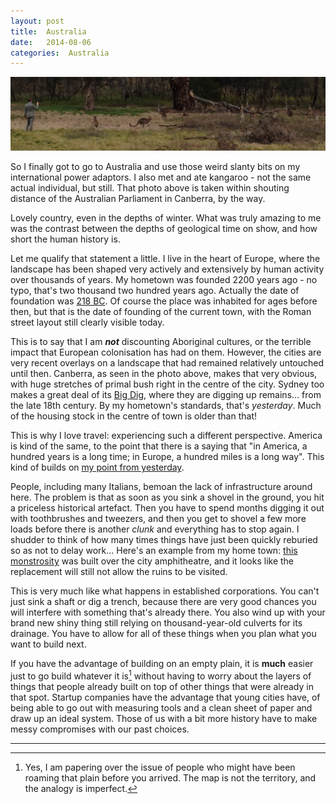 ```yaml
---
layout: post
title:  Australia 
date:   2014-08-06 
categories:  Australia 
---
```


![Me meeting a kangaroo](/images/unknown_filename.44.jpeg)

So I finally got to go to Australia and use those weird slanty bits on my international power adaptors. I also met and ate kangaroo - not the same actual individual, but still. That photo above is taken within shouting distance of the Australian Parliament in Canberra, by the way.  

Lovely country, even in the depths of winter. What was truly amazing to me was the contrast between the depths of geological time on show, and how short the human history is.  

Let me qualify that statement a little. I live in the heart of Europe, where the landscape has been shaped very actively and extensively by human activity over thousands of years. My hometown was founded 2200 years ago - no typo, that's two thousand two hundred years ago. Actually the date of foundation was [218 BC](http://en.wikipedia.org/wiki/Piacenza#Roman_age "Piacenza - Roman age - Wikipedia, the free encyclopedia"). Of course the place was inhabited for ages before then, but that is the date of founding of the current town, with the Roman street layout still clearly visible today.  

This is to say that I am ***not*** discounting Aboriginal cultures, or the terrible impact that European colonisation has had on them. However, the cities are very recent overlays on a landscape that had remained relatively untouched until then. Canberra, as seen in the photo above, makes that very obvious, with huge stretches of primal bush right in the centre of the city. Sydney too makes a great deal of its [Big Dig](http://www.thebigdig.com.au "THE BIG DIG ARCHAEOLOGY EDUCATION CENTRE" ), where they are digging up remains… from the late 18th century. By my hometown's standards, that's *yesterday*. Much of the housing stock in the centre of town is older than that!  

This is why I love travel: experiencing such a different perspective. America is kind of the same, to the point that there is a saying that "in America, a hundred years is a long time; in Europe, a hundred miles is a long way". This kind of builds on [my point from yesterday](http://findthethread.postach.io/one-more-time "One more time" ).  

People, including many Italians, bemoan the lack of infrastructure around here. The problem is that as soon as you sink a shovel in the ground, you hit a priceless historical artefact. Then you have to spend months digging it out with toothbrushes and tweezers, and then you get to shovel a few more loads before there is another *clunk* and everything has to stop again. I shudder to think of how many times things have just been quickly reburied so as not to delay work... Here's an example from my home town: [this monstrosity](http://www.piacenzasera.it/politica-cittadina/palazzo-ex-enel-transennato-pronto-demolizione-foto.jspurl "Palazzo ex Enel transennato, pronto per la demolizione FOTO" ) was built over the city amphitheatre, and it looks like the replacement will still not allow the ruins to be visited.  

This is very much like what happens in established corporations. You can't just sink a shaft or dig a trench, because there are very good chances you will interfere with something that's already there. You also wind up with your brand new shiny thing still relying on thousand-year-old culverts for its drainage. You have to allow for all of these things when you plan what you want to build next.  

If you have the advantage of building on an empty plain, it is **much** easier just to go build whatever it is[^1] without having to worry about the layers of things that people already built on top of other things that were already in that spot. Startup companies have the advantage that young cities have, of being able to go out with measuring tools and a clean sheet of paper and draw up an ideal system. Those of us with a bit more history have to make messy compromises with our past choices.  

*** 

[^1]: Yes, I am papering over the issue of people who might have been roaming that plain before you arrived. The map is not the territory, and the analogy is imperfect.